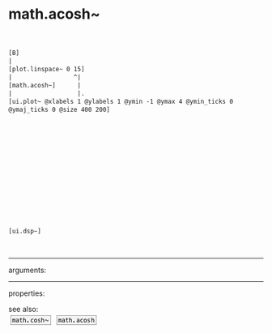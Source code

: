 # math.acosh~

```


[B]
|
[plot.linspace~ 0 15]
|                 ^|
[math.acosh~]      |
|                  |.
[ui.plot~ @xlabels 1 @ylabels 1 @ymin -1 @ymax 4 @ymin_ticks 0 @ymaj_ticks 0 @size 400 200]














[ui.dsp~]

            
```
---
arguments:


---
properties:


see also:<br>
![math.cosh~](img/object_math.cosh~.png)
![math.acosh](img/object_math.acosh.png)
